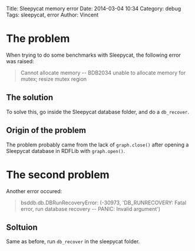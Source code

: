 Title: Sleepycat memory error
Date: 2014-03-04 10:34
Category: debug
Tags: sleepycat, error
Author: Vincent

# The problem
When trying to do some benchmarks with Sleepycat, the following error was raised:

> Cannot allocate memory -- BDB2034 unable to allocate memory for mutex; resize mutex region

## The solution
To solve this, go inside the Sleepycat database folder, and do a `db_recover`.

## Origin of the problem
The problem probably came from the lack of `graph.close()` after opening a
Sleepycat database in RDFLib with `graph.open()`.

# The second problem
Another error occured:

> bsddb.db.DBRunRecoveryError: (-30973, 'DB_RUNRECOVERY: Fatal error, run database recovery -- PANIC: Invalid argument')

## Soltuion
Same as before, run `db_recover` in the sleepycat folder.
